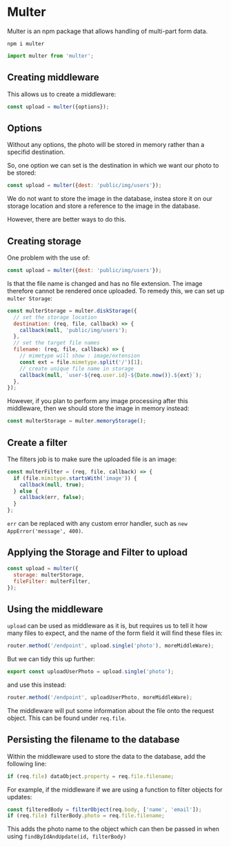 # Multer

Multer is an npm package that allows handling of multi-part form data.

```
npm i multer
```

```js
import multer from 'multer';
```

## Creating middleware

This allows us to create a middleware:

```js
const upload = multer({options});
```

## Options

Without any options, the photo will be stored in memory rather than a specifid destination.

So, one option we can set is the destination in which we want our photo to be stored:

```js
const upload = multer({dest: 'public/img/users'});
```

We do not want to store the image in the database, instea store it on our storage location and store a reference to the image in the database.

However, there are better ways to do this.

## Creating storage

One problem with the use of:

```js
const upload = multer({dest: 'public/img/users'});
```

Is that the file name is changed and has no file extension. The image therefore cannot be rendered once uploaded. To remedy this, we can set up `multer Storage`:

```js
const multerStorage = multer.diskStorage({
  // set the storage location
  destination: (req, file, callback) => {
    callback(null, 'public/img/users');
  },
  // set the target file names
  filename: (req, file, callback) => {
    // mimetype will show : image/extension
    const ext = file.mimetype.split('/')[1];
    // create unique file name in storage
    callback(null, `user-${req.user.id}-${Date.now()}.${ext}`);
  },
});
```

However, if you plan to perform any image processing after this middleware, then we should store the image in memory instead:

```js
const multerStorage = multer.memoryStorage();
```

## Create a filter

The filters job is to make sure the uploaded file is an image:

```js
const multerFilter = (req, file, callback) => {
  if (file.mimitype.startsWith('image')) {
    callback(null, true);
  } else {
    callback(err, false);
  }
};
```

`err` can be replaced with any custom error handler, such as `new AppError('message', 400)`.

## Applying the Storage and Filter to upload

```js
const upload = multer({
  storage: multerStorage,
  fileFilter: multerFilter,
});
```

## Using the middleware

`upload` can be used as middleware as it is, but requires us to tell it how many files to expect, and the name of the form field it will find these files in:

```js
router.method('/endpoint', upload.single('photo'), moreMiddleWare);
```

But we can tidy this up further:

```js
export const uploadUserPhoto = upload.single('photo');
```

and use this instead:

```js
router.method('/endpoint', uploadUserPhoto, moreMiddleWare);
```

The middleware will put some information about the file onto the request object. This can be found under `req.file`.

## Persisting the filename to the database

Within the middleware used to store the data to the database, add the following line:

```js
if (req.file) dataObject.property = req.file.filename;
```

For example, if the middleware if we are using a function to filter objects for updates:

```js
const filteredBody = filterObject(req.body, ['name', 'email']);
if (req.file) filterBody.photo = req.file.filename;
```

This adds the photo name to the object which can then be passed in when using `findByIdAndUpdate(id, filterBody)`
